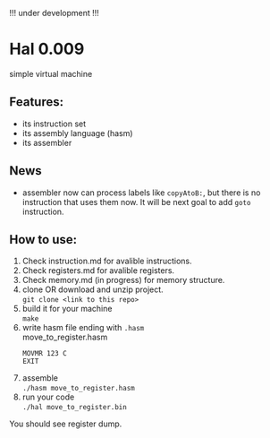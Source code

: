 !!! under development !!!
# Hal 0.009
simple virtual machine
## Features:
- its instruction set
- its assembly language (hasm)
- its assembler

## News
- assembler now can process labels like `copyAtoB:`, but there is no instruction that uses them now. It will be next goal to add `goto` instruction.

## How to use:
1. Check instruction.md for avalible instructions.
2. Check registers.md for avalible registers.
3. Check memory.md (in progress) for memory structure.
4. clone OR download and unzip project.  
   `git clone <link to this repo>`
5. build it for your machine  
   `make`
6. write hasm file ending with `.hasm`  
   move_to_register.hasm
   ```
   MOVMR 123 C
   EXIT
   ```
7. assemble  
   `./hasm move_to_register.hasm`
8. run your code  
   `./hal move_to_register.bin`

You should see register dump.
